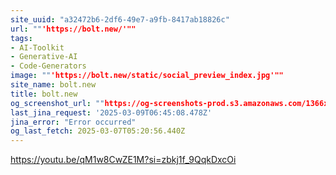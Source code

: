 ```yaml
---
site_uuid: "a32472b6-2df6-49e7-a9fb-8417ab18826c"
url: ""'https://bolt.new/'""
tags:
- AI-Toolkit
- Generative-AI
- Code-Generators
image: ""'https://bolt.new/static/social_preview_index.jpg'""
site_name: bolt.new
title: bolt.new
og_screenshot_url: ""https://og-screenshots-prod.s3.amazonaws.com/1366x768/80/false/34ea67d75a31b4177a5309780a91c19dcc8c5c5241694eeb5d046bd2625fba02.jpeg""
last_jina_request: '2025-03-09T06:45:08.478Z'
jina_error: "Error occurred"
og_last_fetch: 2025-03-07T05:20:56.440Z
---
```



https://youtu.be/qM1w8CwZE1M?si=zbkj1f_9QqkDxcOi
